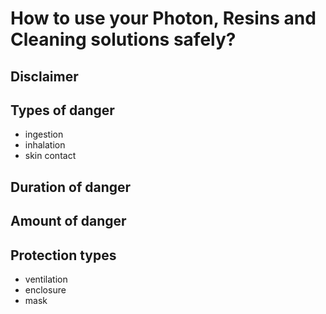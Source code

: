 # How to use your Photon, Resins and Cleaning solutions safely?

## Disclaimer

## Types of danger
- ingestion
- inhalation
- skin contact

## Duration of danger

## Amount of danger

## Protection types
- ventilation
- enclosure
- mask
